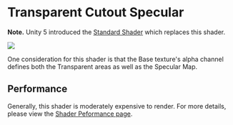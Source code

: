 Transparent Cutout Specular
===========================

**Note.** Unity 5 introduced the [Standard Shader](shader-StandardShader) which replaces this shader.

![](../uploads/Shaders/Shader-TransCutoutSpec.png) 

One consideration for this shader is that the Base texture's alpha channel defines both the Transparent areas as well as the Specular Map.

<!-- include shader-TransCutFamilyImport -->

<!-- include shader-SpecularSubsetImport -->

Performance
-----------


Generally, this shader is moderately expensive to render. For more details, please view the [Shader Peformance page](shader-Performance).
